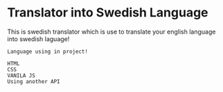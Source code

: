 # Translator into Swedish Language

This is swedish translator which is use to translate your english language into swedish laguage!

    Language using in project!

    HTML
    CSS
    VANILA JS
    Using another API

